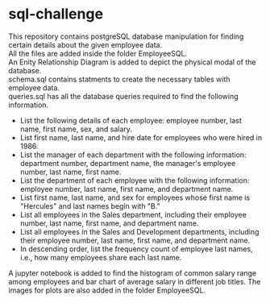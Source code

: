 # sql-challenge
This repository contains postgreSQL database manipulation for finding certain details about the given employee data.<br>
All the files are added inside the folder EmployeeSQL.<br>
An Enity Relationship Diagram is added to depict the physical modal of the database.<br>
schema.sql contains statments to create the necessary tables with employee data.<br>
queries.sql has all the database queries required to find the following information.<br>
* List the following details of each employee: employee number, last name, first name, sex, and salary.
* List first name, last name, and hire date for employees who were hired in 1986.
* List the manager of each department with the following information: department number, department name, the manager's employee number, last name, first name.
* List the department of each employee with the following information: employee number, last name, first name, and department name.
* List first name, last name, and sex for employees whose first name is "Hercules" and last names begin with "B."
* List all employees in the Sales department, including their employee number, last name, first name, and department name.
* List all employees in the Sales and Development departments, including their employee number, last name, first name, and department name.
* In descending order, list the frequency count of employee last names, i.e., how many employees share each last name.

A jupyter notebook is added to find the histogram of common salary range among employees and bar chart of average salary in different job titles. The images for plots are also added in the folder EmployeeSQL.
